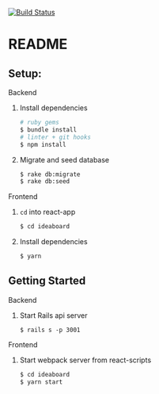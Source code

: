 [![Build Status](https://travis-ci.org/dankreiger/react-with-rails-api.svg?branch=master)](https://travis-ci.org/dankreiger/react-with-rails-api)

# README

## Setup:

Backend 

1. Install dependencies 

    ```sh
    # ruby gems
    $ bundle install
    # linter + git hooks
    $ npm install
    ```

2. Migrate and seed database 

    ```sh
    $ rake db:migrate
    $ rake db:seed
    ```

Frontend

1. `cd` into react-app

    ```sh
    $ cd ideaboard
    ```

2. Install dependencies

    ```sh
    $ yarn
    ```


## Getting Started

Backend

1. Start Rails api server

    ```
    $ rails s -p 3001
    ```

Frontend

1. Start webpack server from react-scripts

    ```sh
    $ cd ideaboard
    $ yarn start
    ```
